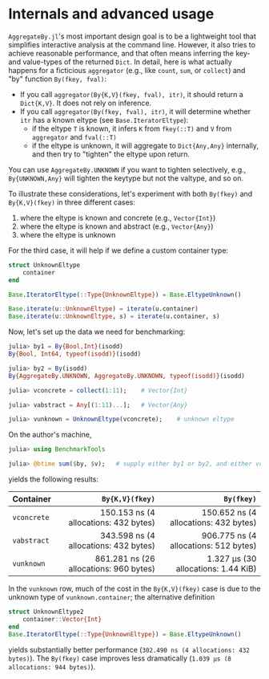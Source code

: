 # Internals and advanced usage

`AggregateBy.jl`'s most important design goal is to be a lightweight tool that simplifies interactive analysis at the command line. However, it also tries to achieve reasonable performance,
and that often means inferring the key- and value-types of the returned `Dict`. In detail, here is what actually happens for a ficticious `aggregator` (e.g., like `count`, `sum`, or `collect`) and "by" function `By(fkey, fval)`:

- If you call `aggregator(By{K,V}(fkey, fval), itr)`, it should return a `Dict{K,V}`. It does not rely on inference.
- If you call `aggregator(By(fkey, fval), itr)`, it will determine whether `itr` has a known eltype (see `Base.IteratorEltype`):
  + if the eltype `T` is known, it infers `K` from `fkey(::T)` and `V` from `aggregator` and `fval(::T)`
  + if the eltype is unknown, it will aggregate to `Dict{Any,Any}` internally, and then try to "tighten" the eltype upon return.

You can use `AggregateBy.UNKNOWN` if you want to tighten selectively, e.g., `By{UNKNOWN,Any}` will tighten the keytype but not the valtype, and so on.

To illustrate these considerations, let's experiment with both `By(fkey)` and `By{K,V}(fkey)` in three different cases:

1. where the eltype is known and concrete (e.g., `Vector{Int}`)
2. where the eltype is known and abstract (e.g., `Vector{Any}`)
3. where the eltype is unknown

For the third case, it will help if we define a custom container type:

```julia
struct UnknownEltype
    container
end

Base.IteratorEltype(::Type{UnknownEltype}) = Base.EltypeUnknown()

Base.iterate(u::UnknownEltype) = iterate(u.container)
Base.iterate(u::UnknownEltype, s) = iterate(u.container, s)
```

Now, let's set up the data we need for benchmarking:

```julia
julia> by1 = By{Bool,Int}(isodd)
By{Bool, Int64, typeof(isodd)}(isodd)

julia> by2 = By(isodd)
By{AggregateBy.UNKNOWN, AggregateBy.UNKNOWN, typeof(isodd)}(isodd)

julia> vconcrete = collect(1:11);    # Vector{Int}

julia> vabstract = Any[(1:11)...];   # Vector{Any}

julia> vunknown = UnknownEltype(vconcrete);    # unknown eltype
```

On the author's machine,

```julia
julia> using BenchmarkTools

julia> @btime sum($by, $v);   # supply either by1 or by2, and either vconcrete, vabstract, or vunknown
```

yields the following results:

| Container   | `By{K,V}(fkey)` | `By(fkey)` |
|:---------   | -----------:| ---------------------:|
| `vconcrete` | 150.153 ns (4 allocations: 432 bytes) | 150.652 ns (4 allocations: 432 bytes) |
| `vabstract` | 343.598 ns (4 allocations: 432 bytes) | 906.775 ns (4 allocations: 512 bytes) |
| `vunknown`  | 861.281 ns (26 allocations: 960 bytes) | 1.327 μs (30 allocations: 1.44 KiB) |

In the `vunknown` row, much of the cost in the `By{K,V}(fkey)` case is due to the unknown type of `vunknown.container`;
the alternative definition

```julia
struct UnknownEltype2
    container::Vector{Int}
end
Base.IteratorEltype(::Type{UnknownEltype}) = Base.EltypeUnknown()
```

yields substantially better performance (`302.490 ns (4 allocations: 432 bytes)`).
The `By(fkey)` case improves less dramatically (`1.039 μs (8 allocations: 944 bytes)`).
